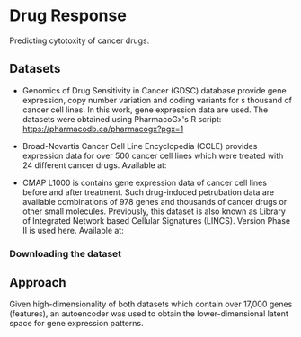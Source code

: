 # Drug Response

Predicting cytotoxity of cancer drugs.

## Datasets

* Genomics of Drug Sensitivity in Cancer (GDSC) database provide gene expression, copy number variation and coding variants for s thousand of cancer cell lines. In this work, gene expression data are used. The datasets were obtained using PharmacoGx's R script: https://pharmacodb.ca/pharmacogx?pgx=1

* Broad-Novartis Cancer Cell Line Encyclopedia (CCLE) provides expression data for over 500 cancer cell lines which were treated with 24 different cancer drugs. Available at:

* CMAP L1000 is contains gene expression data of cancer cell lines before and after treatment. Such drug-induced petrubation data are available combinations of 978 genes and thousands of cancer drugs or other small molecules. Previously, this dataset is also known as Library of Integrated Network based Cellular Signatures (LINCS). Version Phase II is used here. Available at:

### Downloading the dataset



## Approach

Given high-dimensionality of both datasets which contain over 17,000 genes (features), an autoencoder was used to obtain the lower-dimensional latent space for gene expression patterns. 

